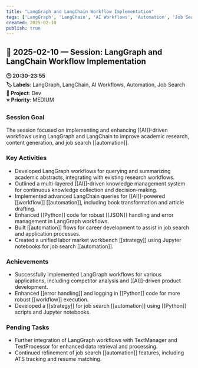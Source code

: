 ```yaml
---
title: "LangGraph and LangChain Workflow Implementation"
tags: ['LangGraph', 'LangChain', 'AI Workflows', 'Automation', 'Job Search']
created: 2025-02-10
publish: true
---
```


## 📅 2025-02-10 — Session: LangGraph and LangChain Workflow Implementation

**🕒 20:30–23:55**  
**🏷️ Labels**: LangGraph, LangChain, AI Workflows, Automation, Job Search  
**📂 Project**: Dev  
**⭐ Priority**: MEDIUM  


### Session Goal
The session focused on implementing and enhancing [[AI]]-driven workflows using LangGraph and LangChain to improve academic research, content generation, and job search [[automation]].

### Key Activities
- Developed LangGraph workflows for querying and summarizing academic abstracts, integrating with existing research workflows.
- Outlined a multi-layered [[AI]]-driven knowledge management system for continuous knowledge collection and decision-making.
- Implemented advanced LangChain queries for [[AI]]-powered [[workflow]] [[automation]], including book transformation and article drafting.
- Enhanced [[Python]] code for robust [[JSON]] handling and error management in LangGraph workflows.
- Built [[automation]] flows for career development to assist in job search and application processes.
- Created a unified labor market workbench [[strategy]] using Jupyter notebooks for job search [[automation]].

### Achievements
- Successfully implemented LangGraph workflows for various applications, including competitor analysis and [[AI]]-driven product development.
- Enhanced [[error handling]] and logging in [[Python]] code for more robust [[workflow]] execution.
- Developed a [[strategy]] for job search [[automation]] using [[Python]] scripts and Jupyter notebooks.

### Pending Tasks
- Further integration of LangGraph workflows with TextManager and TextProcessor for enhanced data retrieval and processing.
- Continued refinement of job search [[automation]] features, including ATS tracking and resume matching.
